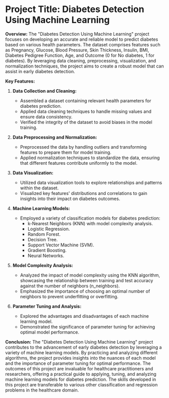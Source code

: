 # **Project Title: Diabetes Detection Using Machine Learning**

**Overview:**
The "Diabetes Detection Using Machine Learning" project focuses on developing an accurate and reliable model to predict diabetes based on various health parameters. The dataset comprises features such as Pregnancy, Glucose, Blood Pressure, Skin Thickness, Insulin, BMI, Diabetes Pedigree Function, Age, and Outcome (0 for No diabetes, 1 for diabetes). By leveraging data cleaning, preprocessing, visualization, and normalization techniques, the project aims to create a robust model that can assist in early diabetes detection.

**Key Features:**

1. **Data Collection and Cleaning:**
   - Assembled a dataset containing relevant health parameters for diabetes prediction.
   - Applied data cleaning techniques to handle missing values and ensure data consistency.
   - Verified the integrity of the dataset to avoid biases in the model training.

2. **Data Preprocessing and Normalization:**
   - Preprocessed the data by handling outliers and transforming features to prepare them for model training.
   - Applied normalization techniques to standardize the data, ensuring that different features contribute uniformly to the model.

3. **Data Visualization:**
   - Utilized data visualization tools to explore relationships and patterns within the dataset.
   - Visualized key features' distributions and correlations to gain insights into their impact on diabetes outcomes.

4. **Machine Learning Models:**
   - Employed a variety of classification models for diabetes prediction:
      - k-Nearest Neighbors (KNN) with model complexity analysis.
      - Logistic Regression.
      - Random Forest.
      - Decision Tree.
      - Support Vector Machine (SVM).
      - Gradient Boosting.
      - Neural Networks.

5. **Model Complexity Analysis:**
   - Analyzed the impact of model complexity using the KNN algorithm, showcasing the relationship between training and test accuracy against the number of neighbors (n_neighbors).
   - Emphasized the importance of choosing an optimal number of neighbors to prevent underfitting or overfitting.

6. **Parameter Tuning and Analysis:**
   - Explored the advantages and disadvantages of each machine learning model.
   - Demonstrated the significance of parameter tuning for achieving optimal model performance.

**Conclusion:**
The "Diabetes Detection Using Machine Learning" project contributes to the advancement of early diabetes detection by leveraging a variety of machine learning models. By practicing and analyzing different algorithms, the project provides insights into the nuances of each model and the importance of parameter tuning for optimal performance. The outcomes of this project are invaluable for healthcare practitioners and researchers, offering a practical guide to applying, tuning, and analyzing machine learning models for diabetes prediction. The skills developed in this project are transferable to various other classification and regression problems in the healthcare domain.
